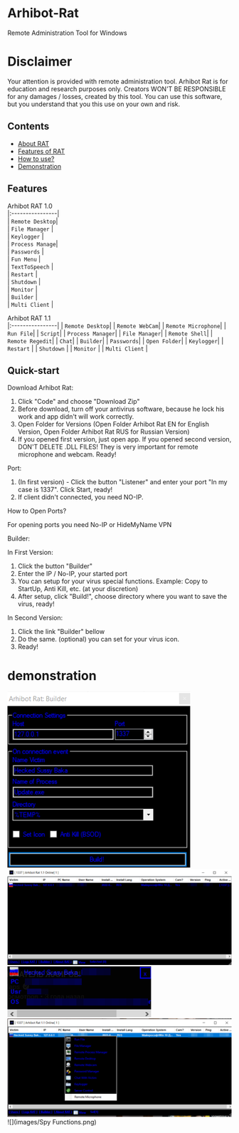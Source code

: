 # Arhibot-Rat

Remote Administration Tool for Windows


# Disclaimer
Your attention is provided with remote administration tool. Arhibot Rat is for education and research purposes only. Creators WON'T BE RESPONSIBLE for any damages / losses, created by this tool. You can use this software, but you understand that you this use on your own and risk.

## Contents
- [About RAT](#about-rat)
- [Features of RAT](#Features)
- [How to use?](#Quick-start)
- [Demonstration](#demonstration)

## Features

Arhibot RAT 1.0                         
|:----------------|              
| `Remote Desktop`|  
| `File Manager`  |  
| `Keylogger`     |  
| `Process Manage`|  
| `Passwords`     |  
| `Fun Menu`      |  
| `TextToSpeech`  |  
| `Restart`       |  
| `Shutdown`      |  
| `Monitor`       |  
| `Builder`       |             
| `Multi Client`  |

Arhibot RAT 1.1                 
|:----------------|
| `Remote Desktop`|
| `Remote WebCam`|
| `Remote Microphone`|
| `Run File`|
| `Script`|
| `Process Manager`|
| `File Manager`|
| `Remote Shell`|
| `Remote Regedit`|
| `Chat`|
| `Builder`|
| `Passwords`|
| `Open Folder`|
| `Keylogger`|
| `Restart`       |
| `Shutdown`      |
| `Monitor`       |
| `Multi Client`  |                     

## Quick-start
Download Arhibot Rat:

1. Click "Code" and choose "Download Zip"
2. Before download, turn off your antivirus software, because he lock his work and app didn't will work correctly.
3. Open Folder for Versions (Open Folder Arhibot Rat EN for English Version, Open Folder Arhibot Rat RUS for Russian Version)
4. If you opened first version, just open app. If you opened second version, DON'T DELETE .DLL FILES! They is very important for remote microphone and webcam.
Ready!

Port:
1. (In first version) - Click the button "Listener" and enter your port "In my case is 1337". Click Start, ready!
2. If client didn't connected, you need NO-IP.

How to Open Ports?

For opening ports you need No-IP or HideMyName VPN

Builder:

In First Version:
1. Click the button "Builder"
2. Enter the IP / No-IP, your started port
3. You can setup for your virus special functions. Example: Copy to StartUp, Anti Kill, etc. (at your discretion)
4. After setup, click "Build!", choose directory where you want to save the virus, ready!

In Second Version:
1. Click the link "Builder" bellow
2. Do the same. (optional) you can set for your virus icon.
3. Ready!

# demonstration
![](images/Builder.PNG)
![](images/Victim.png)
![](images/Notification.png)
![](images/Victim_Control.png)
![](images/Spy Functions.png)
